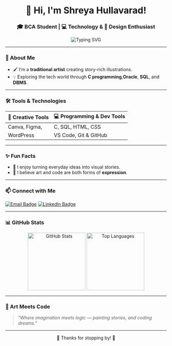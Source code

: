 <h1 align="center">👋 Hi, I'm Shreya Hullavarad!</h1>
<h3 align="center">🎓 BCA Student | 💻 Technology & 🎨 Design Enthusiast</h3>

<p align="center">
  <img src="https://readme-typing-svg.demolab.com?font=Fira+Code&weight=500&pause=1000&color=F763D6&width=435&lines=Welcome+to+my+GitHub+profile!;Artist+%2B+Coder+%3D+Me!;We+Designer+%7C+Traditional+Artist" alt="Typing SVG" />
</p>

---

### 🌸 About Me

- 🖌️ I’m a **traditional artist** creating story-rich illustrations.
- 💡 Exploring the tech world through **C programming**,**Oracle**, **SQL**, and **DBMS**.
  
  

---

### 🛠️ Tools & Technologies

| 🎨 Creative Tools | 💻 Programming & Dev Tools |
|------------------|---------------------------|
| Canva, Figma,  | C, SQL, HTML, CSS        |
| WordPress         | VS Code, Git & GitHub    |

---

### ✨ Fun Facts
- 📖 I enjoy turning everyday ideas into visual stories.
- 💬 I believe art and code are both forms of **expression**.

---

### 📫 Connect with Me

[![Email Badge](https://img.shields.io/badge/Email-D14836?style=for-the-badge&logo=gmail&logoColor=white)](mailto:your-shreyahullavarad@gmail.com)
[![LinkedIn Badge](https://img.shields.io/badge/LinkedIn-0A66C2?style=for-the-badge&logo=linkedin&logoColor=white)](https://www.linkedin.com/in/shreya-g-hullavarad-8a0382321)



---

### 📊 GitHub Stats

<p align="center">
  <img src="https://github-readme-stats.vercel.app/api?username=ShreyaHullavarad&show_icons=true&theme=tokyonight" alt="GitHub Stats" height="180" />
  <img src="https://github-readme-stats.vercel.app/api/top-langs/?username=ShreyaHullavarad&layout=compact&theme=tokyonight" alt="Top Languages" height="180" />
</p>

---

### 🌈 Art Meets Code

> _"Where imagination meets logic — painting stories, and coding dreams."_

---

<p align="center">🖤 Thanks for stopping by! 🖤</p>
